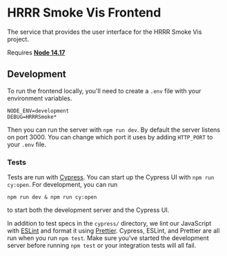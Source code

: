 # HRRR Smoke Vis Frontend

The service that provides the user interface for the HRRR Smoke Vis project.

Requires **[Node 14.17](https://nodejs.dev/)**

## Development

To run the frontend locally, you'll need to create a `.env` file with your environment variables.

```
NODE_ENV=development
DEBUG=HRRRSmoke*
```

Then you can run the server with `npm run dev`. By default the server listens on port 3000. You can change which port it uses by adding `HTTP_PORT` to your `.env` file.

### Tests

Tests are run with [Cypress](https://cypress.io). You can start up the Cypress UI with `npm run cy:open`. For development, you can run

```
npm run dev & npm run cy:open
```

to start both the development server and the Cypress UI.

In addition to test specs in the `cypress/` directory, we lint our JavaScript with [ESLint](https://eslint.org/) and format it using [Prettier](https://prettier.io/). Cypress, ESLint, and Prettier are all run when you run `npm test`. Make sure you've started the development server before running `npm test` or your integration tests will all fail.
